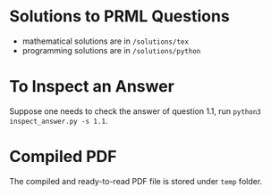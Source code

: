 # Solutions to PRML Questions

- mathematical solutions are in ```/solutions/tex```
- programming solutions are in ```/solutions/python```

# To Inspect an Answer
Suppose one needs to check the answer of question 1.1, run ```python3 inspect_answer.py -s 1.1```.

# Compiled PDF
The compiled and ready-to-read PDF file is stored under ```temp``` folder.

